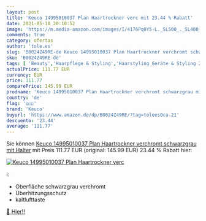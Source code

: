 ```yaml
---
layout: post
title: 'Keuco 14995010037 Plan Haartrockner verc mit 23.44 % Rabatt'
date: 2021-05-18 20:10:52
image: 'https://m.media-amazon.com/images/I/4176Pq0Y5-L._SL500_._SL400_.jpg'
comments: true
category: ofertas
author: 'tole.es'
slug: 'B0024Z49RE-de Keuco 14995010037 Plan Haartrockner verchromt schwarzgrau...'
sku: 'B0024Z49RE-de'
tags: [ 'Beauty','Haarpflege & Styling','Haarstyling Geräte & Styling Zubehör','Haartrockner','Haartrockner & Zubehör','keuco', ]
actualPrice: 111.77 EUR
currency: EUR
price: 111.77
comparePrice: 145.99 EUR
prodname: 'Keuco 14995010037 Plan Haartrockner verchromt schwarzgrau mit Halter'
country: 'de'
flag: '🇩🇪'
brand: 'Keuco'
buyurl: 'https://www.amazon.de/dp/B0024Z49RE/?tag=tolees0ca-21'
descuento: '23.44'
average: '111.77'
---
```


Sie können [Keuco 14995010037 Plan Haartrockner verchromt schwarzgrau mit Halter](https://www.amazon.de/dp/B0024Z49RE/?tag=tolees0ca-21) mit Preis 111.77 EUR (original: 145.99 EUR) 23.44 % Rabatt hier:

[![Keuco 14995010037 Plan Haartrockner verc](https://m.media-amazon.com/images/I/4176Pq0Y5-L._SL500_._SL400_.jpg)](https://www.amazon.de/dp/B0024Z49RE/?tag=tolees0ca-21)

ℹ️:

- Oberfläche schwarzgrau verchromt
- Überhitzungsschutz
- kaltlufttaste

[🛒 Hier!!](https://www.amazon.de/dp/B0024Z49RE/?tag=tolees0ca-21)

